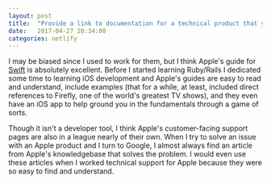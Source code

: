 ```yaml
---
layout: post
title:  "Provide a link to documentation for a technical product that you think is well done. Why?"
date:   2017-04-27 20:34:00
categories: netlify
---
```


I may be biased since I used to work for them, but I think Apple's guide for [Swift][swift] is absolutely excellent. Before I started learning Ruby/Rails I dedicated some time to learning iOS development and Apple's guides are easy to read and understand, include examples (that for a while, at least, included direct references to Firefly, one of the world's greatest TV shows), and they even have an iOS app to help ground you in the fundamentals through a game of sorts.

Though it isn't a developer tool, I think Apple's customer-facing support pages are also in a league nearly of their own. When I try to solve an issue with an Apple product and I turn to Google, I almost always find an article from Apple's knowledgebase that solves the problem. I would even use these articles when I worked technical support for Apple because they were so easy to find and understand.

[swift]: https://developer.apple.com/library/content/documentation/Swift/Conceptual/Swift_Programming_Language/index.html#//apple_ref/doc/uid/TP40014097-CH3-ID0
